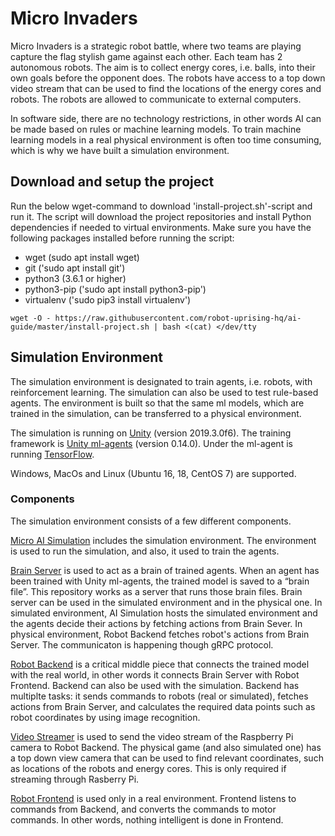 # Micro Invaders

Micro Invaders is a strategic robot battle, where two teams are playing capture the flag stylish game against each other. Each team has 2 autonomous robots. The aim is to collect energy cores, i.e. balls, into their own goals before the opponent does. The robots have access to a top down video stream that can be used to find the locations of the energy cores and robots. The robots are allowed to communicate to external computers.

In software side, there are no technology restrictions, in other words AI can be made based on rules or machine learning models. To train machine learning models in a real physical environment is often too time consuming, which is why we have built a simulation environment.

## Download and setup the project
Run the below wget-command to download 'install-project.sh'-script and run it. The script will download the project repositories and install Python dependencies if needed to virtual environments. Make sure you have the following packages installed before running the script:
- wget        (sudo apt install wget)
- git         ('sudo apt install git')
- python3     (3.6.1 or higher)
- python3-pip ('sudo apt install python3-pip')
- virtualenv  ('sudo pip3 install virtualenv')

`wget -O - https://raw.githubusercontent.com/robot-uprising-hq/ai-guide/master/install-project.sh | bash <(cat) </dev/tty`

## Simulation Environment


The simulation environment is designated to train agents, i.e. robots, with reinforcement learning. The simulation can also be used to test rule-based agents. The environment is built so that the same ml models, which are trained in the simulation, can be transferred to a physical environment.

The simulation is running on [Unity](https://unity.com/) (version 2019.3.0f6). The training framework is [Unity ml-agents](https://github.com/Unity-Technologies/ml-agents) (version 0.14.0). Under the ml-agent is running [TensorFlow](https://www.tensorflow.org/). 

Windows, MacOs and Linux (Ubuntu 16, 18, CentOS 7) are supported.


### Components

The simulation environment consists of a few different components.

[Micro AI Simulation](https://github.com/robot-uprising-hq/artificial-invaders-ai-unity-simulator) includes the simulation environment. The environment is used to run the simulation, and also, it used to train the agents.

[Brain Server](https://github.com/robot-uprising-hq/artificial-invaders-ai-unity-brain-server) is used to act as a brain of trained agents. When an agent has been trained with Unity ml-agents, the trained model is saved to a “brain file”. This repository works as a server that runs those brain files. Brain server can be used in the simulated environment and in the physical one. In simulated environment, AI Simulation hosts the simulated environment and the agents decide their actions by fetching actions from Brain Sever. In physical environment, Robot Backend fetches robot's actions from Brain Server. The communicaton is happening though gRPC protocol.

[Robot Backend](https://github.com/robot-uprising-hq/artificial-invaders-ai-robot-backend) is a critical middle piece that connects the trained model with the real world, in other words it connects Brain Server with Robot Frontend. Backend can also be used with the simulation. Backend has multiplte tasks: it sends commands to robots (real or simulated), fetches actions from Brain Server, and calculates the required data points such as robot coordinates by using image recognition.

[Video Streamer](https://github.com/robot-uprising-hq/artificial-invaders-ai-video-streamer) is used to send the video stream of the Raspberry Pi camera to Robot Backend. The physical game (and also simulated one) has a top down view camera that can be used to find relevant coordinates, such as locations of the robots and energy cores. This is only required if streaming through Rasberry Pi. 

[Robot Frontend](https://github.com/robot-uprising-hq/artificial-invaders-ai-robot-frontend) is used only in a real environment. Frontend listens to commands from Backend, and converts the commands to motor commands. In other words, nothing intelligent is done in Frontend.
